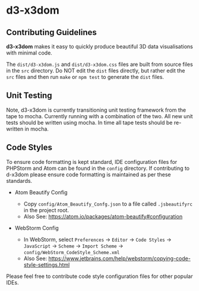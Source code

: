 # d3-x3dom
## Contributing Guidelines

**d3-x3dom** makes it easy to quickly produce beautiful 3D data visualisations with minimal code.

The `dist/d3-x3dom.js` and `dist/d3-x3dom.css` files are built from source files in the `src` directory.
Do NOT edit the `dist` files directly, but rather edit the `src` files and then run `make` or `npm test` to generate the `dist` files.

## Unit Testing
Note, d3-x3dom is currently transitioning unit testing framework from the tape to mocha. Currently running with a combination of the two. All new unit tests should be written using mocha. In time all tape tests should be re-written in mocha.

## Code Styles

To ensure code formatting is kept standard, IDE configuration files for PHPStorm and Atom can be found in the `config` directory. 
If contributing to d-x3dom please ensure code formatting is maintained as per these standards.

* Atom Beautify Config
  * Copy `config/Atom_Beautify_Confg.json` to a file called `.jsbeautifyrc` in the project root.
  * Also See: https://atom.io/packages/atom-beautify#configuration

* WebStorm Config
  * In WebStorm, select `Preferences` -> `Editor` -> `Code Styles` -> `JavaScript` -> `Scheme` -> `Import Scheme` -> `config/WebStorm_CodeStyle_Scheme.xml`
  * Also See: https://www.jetbrains.com/help/webstorm/copying-code-style-settings.html

Please feel free to contribute code style configuration files for other popular IDEs.
